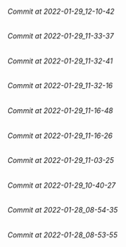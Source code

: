 ###### Commit at 2022-01-29_12-10-42
###### Commit at 2022-01-29_11-33-37
###### Commit at 2022-01-29_11-32-41
###### Commit at 2022-01-29_11-32-16
###### Commit at 2022-01-29_11-16-48
###### Commit at 2022-01-29_11-16-26
###### Commit at 2022-01-29_11-03-25
###### Commit at 2022-01-29_10-40-27
###### Commit at 2022-01-28_08-54-35
###### Commit at 2022-01-28_08-53-55
